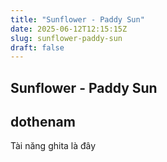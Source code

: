 ```yaml
---
title: "Sunflower - Paddy Sun"
date: 2025-06-12T12:15:15Z
slug: sunflower-paddy-sun
draft: false
---
```


## Sunflower - Paddy Sun

## dothenam

Tài năng ghita là đây